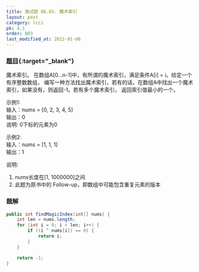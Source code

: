 ```yaml
---
title: 面试题 08.03. 魔术索引
layout: post
category: lcci
pk: 4.1
order: 803
last_modified_at: 2022-01-06
---
```


### [题目](https://leetcode-cn.com/magic-index-lcci/){:target="_blank"}

魔术索引。 在数组A[0...n-1]中，有所谓的魔术索引，满足条件A[i] = i。给定一个有序整数数组，
编写一种方法找出魔术索引，若有的话，在数组A中找出一个魔术索引，如果没有，则返回-1。若有多个魔术索引，
返回索引值最小的一个。

示例1:  
输入：nums = [0, 2, 3, 4, 5]  
输出：0  
说明: 0下标的元素为0

示例2:  
输入：nums = [1, 1, 1]  
输出：1

说明:
1. nums长度在[1, 1000000]之间
2. 此题为原书中的 Follow-up，即数组中可能包含重复元素的版本

### 题解

```java
public int findMagicIndex(int[] nums) {
    int len = nums.length;
    for (int i = 0; i < len; i++) {
        if ((i ^ nums[i]) == 0) {
            return i;
        }
    }

    return -1;
}
```